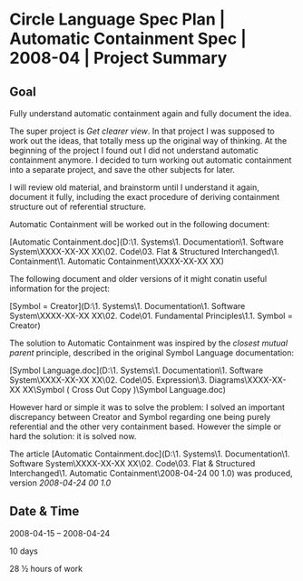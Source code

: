 ﻿Circle Language Spec Plan | Automatic Containment Spec | 2008-04 | Project Summary
=================================================================================


Goal
----

Fully understand automatic containment again and fully document the idea.

The super project is *Get clearer view*. In that project I was supposed to work out the ideas, that totally mess up the original way of thinking. At the beginning of the project I found out I did not understand automatic containment anymore. I decided to turn working out automatic containment into a separate project, and save the other subjects for later.

I will review old material, and brainstorm until I understand it again, document it fully, including the exact procedure of deriving containment structure out of referential structure.

Automatic Containment will be worked out in the following document:

[Automatic Containment.doc](D:\1. Systems\1. Documentation\1. Software System\XXXX-XX-XX XX\02. Code\03. Flat & Structured Interchanged\1. Containment\1. Automatic Containment\XXXX-XX-XX XX)

The following document and older versions of it might conatin useful information for the project:

[Symbol = Creator](D:\1. Systems\1. Documentation\1. Software System\XXXX-XX-XX XX\02. Code\01. Fundamental Principles\1.1.    Symbol = Creator)

The solution to Automatic Containment was inspired by the *closest mutual parent* principle, described in the original Symbol Language documentation:

[Symbol Language.doc](D:\1. Systems\1. Documentation\1. Software System\XXXX-XX-XX XX\02. Code\05. Expression\3. Diagrams\XXXX-XX-XX XX\Symbol \( Cross Out Copy \)\Symbol Language.doc)

However hard or simple it was to solve the problem: I solved an important discrepancy between Creator and Symbol regarding one being purely referential and the other very containment based. However the simple or hard the solution: it is solved now.

The article [Automatic Containment.doc](D:\1. Systems\1. Documentation\1. Software System\XXXX-XX-XX XX\02. Code\03. Flat & Structured Interchanged\1. Automatic Containment\2008-04-24 00  1.0) was produced,
version *2008-04-24 00  1.0*


Date & Time
-----------

2008-04-15 – 2008-04-24

10 days

28 ½ hours of work

